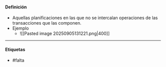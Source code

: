 #### Definición
- Aquellas planificaciones en las que no se intercalan operaciones de las transacciones que las componen.
- Ejemplo
	- ![[Pasted image 20250905131221.png|400]]
***
#### Etiquetas
- #falta 